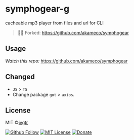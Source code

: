 # symphogear-g

cacheable mp3 player from files and url for CLI

> 📌✨ Forked: https://github.com/akameco/symphogear

## Usage

_Watch this repo:_ https://github.com/akameco/symphogear

## Changed
- `JS` > `TS`
- Change package `got` > `axios`.

## License
MIT ©[ivgtr](https://github.com/ivgtr)

[![Github Follow](https://img.shields.io/github/followers/ivgtr?style=social)](https://github.com/ivgtr) [![MIT License](http://img.shields.io/badge/license-MIT-blue.svg?style=flat)](LICENSE) [![Donate](https://img.shields.io/badge/%EF%BC%84-support-green.svg?style=flat-square)](https://www.buymeacoffee.com/ivgtr)  